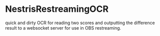 # NestrisRestreamingOCR
quick and dirty OCR for reading two scores and outputting the difference result to a websocket server for use in OBS restreaming.
